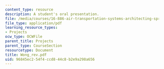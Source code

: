 ```yaml
---
content_type: resource
description: A student's oral presentation.
file: /media/courses/16-886-air-transportation-systems-architecting-spring-2004/96845ec254f4ccd844c8b2e9a298a656_Wong_rev.pdf
file_type: application/pdf
learning_resource_types:
- Projects
ocw_type: OCWFile
parent_title: Projects
parent_type: CourseSection
resourcetype: Document
title: Wong_rev.pdf
uid: 96845ec2-54f4-ccd8-44c8-b2e9a298a656
---
```

